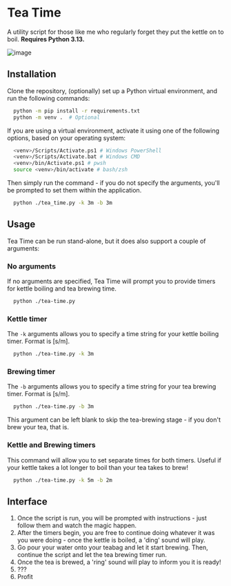 # Tea Time

A utility script for those like me who regularly forget they put the kettle on to boil.
**Requires Python 3.13.**

![image](https://i.imgur.com/hHt9Hli.png)

## Installation

Clone the repository, (optionally) set up a Python virtual environment, and run the following commands:

```bash
  python -m pip install -r requirements.txt
  python -m venv .  # Optional
```

If you are using a virtual environment, activate it using one of the following options, based on your operating system:

```bash
  <venv>/Scripts/Activate.ps1 # Windows PowerShell
  <venv>/Scripts/Activate.bat # Windows CMD
  <venv>/bin/Activate.ps1 # pwsh
  source <venv>/bin/activate # bash/zsh
```

Then simply run the command - if you do not specify the arguments, you'll be prompted to set them within the application.

```bash
  python ./tea_time.py -k 3m -b 3m
```

## Usage

Tea Time can be run stand-alone, but it does also support a couple of arguments:

### No arguments

If no arguments are specified, Tea Time will prompt you to provide timers for kettle boiling and tea brewing time.

```bash
  python ./tea-time.py
```

### Kettle timer

The `-k` arguments allows you to specify a time string for your kettle boiling timer. Format is <int>[s/m].

```bash
  python ./tea-time.py -k 3m
```

### Brewing timer

The `-b` arguments allows you to specify a time string for your tea brewing timer. Format is <int>[s/m].

```bash
  python ./tea-time.py -b 3m
```

This argument can be left blank to skip the tea-brewing stage - if you don't brew your tea, that is.

### Kettle and Brewing timers

This command will allow you to set separate times for both timers. Useful if your kettle takes a lot longer to boil than your tea takes to brew!

```bash
  python ./tea-time.py -k 5m -b 2m
```

## Interface

1. Once the script is run, you will be prompted with instructions - just follow them and watch the magic happen.
2. After the timers begin, you are free to continue doing whatever it was you were doing - once the kettle is boiled, a 'ding' sound will play.
3. Go pour your water onto your teabag and let it start brewing. Then, continue the script and let the tea brewing timer run.
4. Once the tea is brewed, a 'ring' sound will play to inform you it is ready!
5. ???
6. Profit
